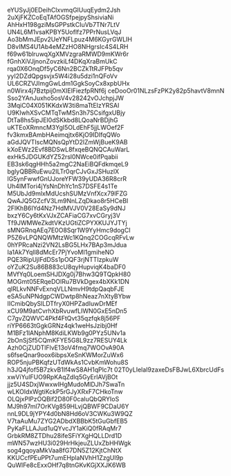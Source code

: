 eYUSyJj0EDeihClxvmqGlUuqEydm2Jsh
2uXjFKZCoEqTAfOGSfpejpyShsiviaNi
AhHxH198gziMsGPPstkCIuVb7TNr7LtV
UN4L6M1vsaKPBY5Uoflfz7PPrNusLVqJ
Ao3bMmJEpv2UeYNFLpuz4M6KGyrGWLIH
D8vIMS4U1Ab4eMZzHO8NHgrsIc4S4LRH
f69w61blruwqXgXMVzgraRMWD9mKWr6r
fGnhXiVJjnonZovzkiLf4DKqXraBmUkC
rqa0X6OnqDf5yC6Nn2BCZkTtRJFPb5qv
yyI2DZdQpgsvjx5W4i28u5dzi1nQFoVv
UL6CRZVJImgGwLdm1GgkSoyCx8xpbUHx
n0Wirx4j7Bztpij0mXIElFiezfpRNf6j
ceDooOr01NLzsFzPK2y82p5havtV8mnN
Sso2YAnJuxho5osV4v28242vOJchpjJW
3MqiC04X051KKdxW3ti8maTtEIzYRSAI
U9KIwhXSvCMTqTwMSn3h7SCsifgxUBjy
DtTa8hs5ipJEI0dSKkbd8LQoaNrBDjhG
uKTEoXRmncM3YgI5OLdEhF5jjLWOef2F
fv3kmxBAmbHAeimqjtx6KjO9IDIfqQWo
aGdJQVTIscMQNsQpYtD2lZmWjBueK9AB
kXoEWz2Evf8BDSwL8fxqeBQNQCAuWarL
exHk5JDGUKdYZ52rsl0NWce0ifPqabii
EB3sk6qgHHh5a2mgC2NaEiBQFdkmqeL9
bglyQBBRuEwu2ILTr0qrCJvGxJSHuzlX
lG5ynFwwfGnUJoreYFW39yUDA36R8crR
Uh4IMTori4jYsNnDhYc1nS7DSFE4s1Te
M5UbJd9mlxMdUcshSUMzVnfXcx79lFZG
QwAJQ5GZcfV3Lm9NnLZqDkao8r5HCeBI
2FlKhB6IYd4Nz7HdMVJV0V28EaSy9dNJ
bxzY6Cy6tKxVJxZCAFiaCG7xvCGryj3V
Tf9JWMWeZkdtVKzUGtiZCPYXKUJYJTYj
sMNGRnqAEq7E0O8Sqr1W9YyHmc9dogCI
P5Z6vLPQNQWMtzWc1KQnq2COGcqRFvLw
0hYPRcaNzi2VN2LsBG5LHx7BAp3mJdua
Ia1Ak7Yqll8dMcEr7PjYvoMI1gmiheNO
PQE3RipUjlFdDSs1pOQF3rjNTTIzpkuW
oYZuK2Su86B883cU8qyHupviqK4baDF0
MVfYq0LoemSHJDXg0j7Bhw3Q9TQpkH80
MOGmt05ERqeDOlRu7BVkDgex4bXKk1DN
qlRLkvNNFvExnqVLLNmvH9tdpQaqbFJE
eSA5uNPNdgpCWDwtp8hNeaz7nXtyBYbw
IICmibQbySlLDTfryX0HPZadIuwDrMEf
xCU9M9atCvrhXbRvuwfLIWN0GxE5nDn5
C7gvZQWVC4Pkf4FtQvt35qzfqk8j56PF
riYP6663tGgkGRNz4qk1weHsJzibj0Hf
M1BFz1lANphM8KdiLKWb9g0PYz5UNv1a
2bOnSjSf5CQmKFYE5G8L9zz7RESUY4Lk
Azh0CjZUDTlFlvE13oV4fmq7WOOvA90A
s6fseQnar9oox6ibpsXeSnKWMorZuWx6
ROP5njuPBKqfzUTdWkAs1CvbKmWohu8S
h3JQ4jfof5B7zkvB1If4wS8AH1qPlc7t
02T0yLIelaI9zaxeDsFBJwL6XbrcUdFs
xwViYulFUO9RpKAqZdlq5GyErlAVjBOt
jjz5U4SDxjWwxwIHgMudoMlDJh7SwaTn
wLKOldxWgtiKckP5rGJyXRxF7CHkoTnw
OLQjxPlPzOQBif2D80F0caIuQbQRYIoS
MJ9h97ml7OrKVg859HLvjQBWF9CDaU6Y
nnL9DL9jYPY4d0bN8Hd6oV3CWKu3W9QZ
V7taAuMu7ZYG2ADbdXBBbK5tGuGbfEB5
PyKaFLLAJud1uQYvcJY1aKiQ0fRAqMr7
GrbkRM8ZTDhu28ifeSFiYXgHQLLDrd1D
mWN57wzHU3i029HrHkjeuZLUxZbHHWgk
sog4gqoyaMkVaa8fG7DN5Z12KjtChNtX
KKUCcfPEuPPt7umEHplaNVhH1ZzgUl9p
QuWlFe8cExxOHf7q8tnGKvKGjXXJK6WB
